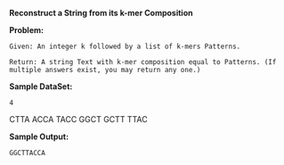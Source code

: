 **Reconstruct a String from its k-mer Composition**

**Problem:**
	
	Given: An integer k followed by a list of k-mers Patterns.
	
	Return: A string Text with k-mer composition equal to Patterns. (If multiple answers exist, you may return any one.)

**Sample DataSet:**
	
	4
CTTA
ACCA
TACC
GGCT
GCTT
TTAC

**Sample Output:**
	
	GGCTTACCA
